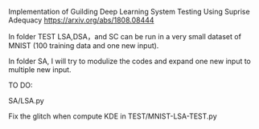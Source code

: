 Implementation of Guilding Deep Learning System Testing Using Suprise Adequacy
https://arxiv.org/abs/1808.08444

In folder TEST LSA,DSA，and SC can be run in a very small dataset of MNIST (100 training data and one new input).

In folder SA, I will try to modulize the codes and expand one new input to multiple new input.

TO DO:

SA/LSA.py

Fix the glitch when compute KDE in TEST/MNIST-LSA-TEST.py
